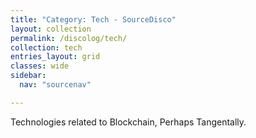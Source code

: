 ```yaml
---
title: "Category: Tech - SourceDisco"
layout: collection
permalink: /discolog/tech/
collection: tech
entries_layout: grid
classes: wide
sidebar:
  nav: "sourcenav" 

---
```


Technologies related to Blockchain, Perhaps Tangentally.